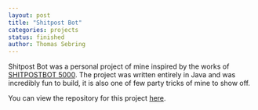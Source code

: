 ```yaml
---
layout: post
title: "Shitpost Bot"
categories: projects
status: finished
author: Thomas Sebring
---
```


Shitpost Bot was a personal project of mine inspired by the works of [SHITPOSTBOT 5000](https://www.shitpostbot.com). The project was written entirely in Java and was incredibly fun to build, it is also one of few party tricks of mine to show off.

You can view the repository for this project [here](https://github.com/qsebring3930/ShitpostBot).
